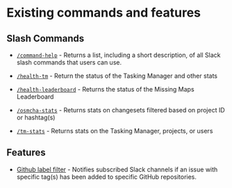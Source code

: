 # Existing commands and features
## Slash Commands
* [`/command-help`](https://github.com/hotosm/slack-bots/tree/master/src/command-help) - Returns a list, including a short description, of all Slack slash commands that users can use. 

* [`/health-tm`](https://github.com/hotosm/slack-bots/tree/master/src/health-tm) - Return the status of the Tasking Manager and other stats

* [`/health-leaderboard`](https://github.com/hotosm/slack-bots/tree/master/src/health-leaderboard) - Returns the status of the Missing Maps Leaderboard

* [`/osmcha-stats`](https://github.com/hotosm/slack-bots/tree/master/src/osmcha-stats) - Returns stats on changesets filtered based on project ID or hashtag(s)

* [`/tm-stats`](https://github.com/hotosm/slack-bots/tree/master/src/tm-stats) - Returns stats on the Tasking Manager, projects, or users

## Features
* [Github label filter](https://github.com/hotosm/slack-bots/tree/master/src/label-filter) - Notifies subscribed Slack channels if an issue with specific tag(s) has been added to specific GitHub repositories.